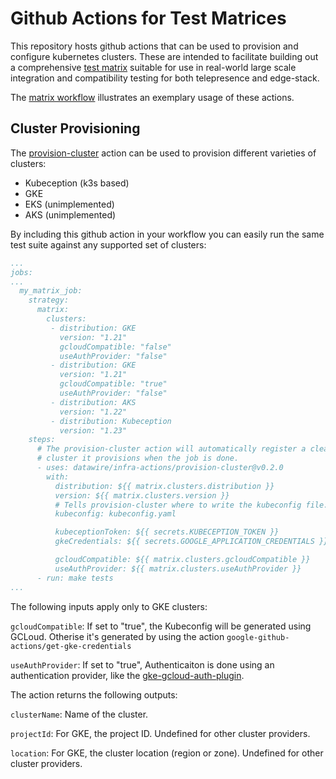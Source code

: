 # Github Actions for Test Matrices

This repository hosts github actions that can be used to provision and configure kubernetes
clusters. These are intended to facilitate building out a comprehensive [test
matrix](../.github/workflows/matrix.yaml) suitable for use in real-world large scale integration and
compatibility testing for both telepresence and edge-stack.

The [matrix workflow](../.github/workflows/matrix.yaml) illustrates an exemplary usage of these
actions.

## Cluster Provisioning

The [provision-cluster](../provision-cluster/README.md) action can be used to provision different
varieties of clusters:

- Kubeception (k3s based)
- GKE
- EKS (unimplemented)
- AKS (unimplemented)

By including this github action in your workflow you can easily run the same test suite against any
supported set of clusters:

```yaml
...
jobs:
...
  my_matrix_job:
    strategy:
      matrix:
        clusters:
         - distribution: GKE
           version: "1.21"
           gcloudCompatible: "false"
           useAuthProvider: "false"
         - distribution: GKE
           version: "1.21"
           gcloudCompatible: "true"
           useAuthProvider: "false"
         - distribution: AKS
           version: "1.22"
         - distribution: Kubeception
           version: "1.23"
    steps:
      # The provision-cluster action will automatically register a cleanup hook to remove the
      # cluster it provisions when the job is done.
      - uses: datawire/infra-actions/provision-cluster@v0.2.0
        with:
          distribution: ${{ matrix.clusters.distribution }}
          version: ${{ matrix.clusters.version }}
          # Tells provision-cluster where to write the kubeconfig file.
          kubeconfig: kubeconfig.yaml

          kubeceptionToken: ${{ secrets.KUBECEPTION_TOKEN }}
          gkeCredentials: ${{ secrets.GOOGLE_APPLICATION_CREDENTIALS }}

          gcloudCompatible: ${{ matrix.clusters.gcloudCompatible }}
          useAuthProvider: ${{ matrix.clusters.useAuthProvider }}
      - run: make tests
...
```

The following inputs apply only to GKE clusters:

`gcloudCompatible`: If set to "true", the Kubeconfig will be generated using GCLoud. Otherise it's generated by using the 
action `google-github-actions/get-gke-credentials`

`useAuthProvider`: If set to "true", Authenticaiton is done using an authentication provider, like the 
[gke-gcloud-auth-plugin](https://cloud.google.com/blog/products/containers-kubernetes/kubectl-auth-changes-in-gke).


The action returns the following outputs:

`clusterName`: Name of the cluster.

`projectId`: For GKE, the project ID. Undefined for other cluster providers.

`location`: For GKE, the cluster location (region or zone). Undefined for other cluster providers.